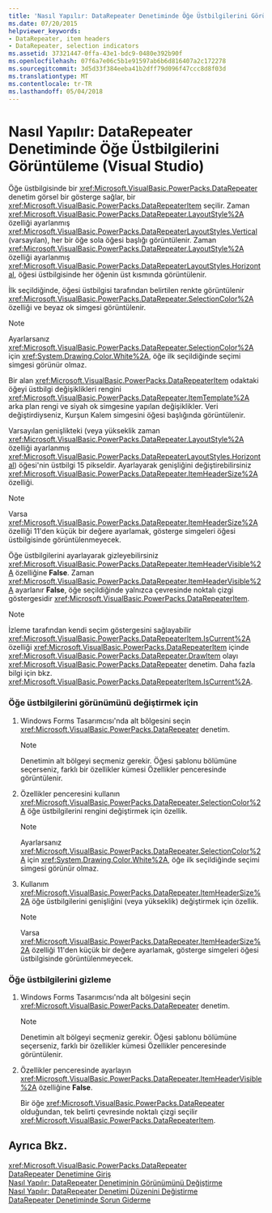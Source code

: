 ```yaml
---
title: 'Nasıl Yapılır: DataRepeater Denetiminde Öğe Üstbilgilerini Görüntüleme (Visual Studio)'
ms.date: 07/20/2015
helpviewer_keywords:
- DataRepeater, item headers
- DataRepeater, selection indicators
ms.assetid: 37321447-0ffa-43e1-bdc9-0480e392b90f
ms.openlocfilehash: 07f6a7e06c5b1e91597ab6b6d816407a2c172278
ms.sourcegitcommit: 3d5d33f384eeba41b2dff79d096f47ccc8d8f03d
ms.translationtype: MT
ms.contentlocale: tr-TR
ms.lasthandoff: 05/04/2018
---
```

# <a name="how-to-display-item-headers-in-a-datarepeater-control-visual-studio"></a>Nasıl Yapılır: DataRepeater Denetiminde Öğe Üstbilgilerini Görüntüleme (Visual Studio)
Öğe üstbilgisinde bir <xref:Microsoft.VisualBasic.PowerPacks.DataRepeater> denetim görsel bir gösterge sağlar, bir <xref:Microsoft.VisualBasic.PowerPacks.DataRepeaterItem> seçilir. Zaman <xref:Microsoft.VisualBasic.PowerPacks.DataRepeater.LayoutStyle%2A> özelliği ayarlanmış <xref:Microsoft.VisualBasic.PowerPacks.DataRepeaterLayoutStyles.Vertical> (varsayılan), her bir öğe sola öğesi başlığı görüntülenir. Zaman <xref:Microsoft.VisualBasic.PowerPacks.DataRepeater.LayoutStyle%2A> özelliği ayarlanmış <xref:Microsoft.VisualBasic.PowerPacks.DataRepeaterLayoutStyles.Horizontal>, öğesi üstbilgisinde her öğenin üst kısmında görüntülenir.  
  
 İlk seçildiğinde, öğesi üstbilgisi tarafından belirtilen renkte görüntülenir <xref:Microsoft.VisualBasic.PowerPacks.DataRepeater.SelectionColor%2A> özelliği ve beyaz ok simgesi görüntülenir.  
  
> [!NOTE]
>  Ayarlarsanız <xref:Microsoft.VisualBasic.PowerPacks.DataRepeater.SelectionColor%2A> için <xref:System.Drawing.Color.White%2A>, öğe ilk seçildiğinde seçimi simgesi görünür olmaz.  
  
 Bir alan <xref:Microsoft.VisualBasic.PowerPacks.DataRepeaterItem> odaktaki öğeyi üstbilgi değişiklikleri rengini <xref:Microsoft.VisualBasic.PowerPacks.DataRepeater.ItemTemplate%2A> arka plan rengi ve siyah ok simgesine yapılan değişiklikler. Veri değiştirdiyseniz, Kurşun Kalem simgesini öğesi başlığında görüntülenir.  
  
 Varsayılan genişlikteki (veya yükseklik zaman <xref:Microsoft.VisualBasic.PowerPacks.DataRepeater.LayoutStyle%2A> özelliği ayarlanmış <xref:Microsoft.VisualBasic.PowerPacks.DataRepeaterLayoutStyles.Horizontal>) öğesi'nin üstbilgi 15 pikseldir. Ayarlayarak genişliğini değiştirebilirsiniz <xref:Microsoft.VisualBasic.PowerPacks.DataRepeater.ItemHeaderSize%2A> özelliği.  
  
> [!NOTE]
>  Varsa <xref:Microsoft.VisualBasic.PowerPacks.DataRepeater.ItemHeaderSize%2A> özelliği 11'den küçük bir değere ayarlamak, gösterge simgeleri öğesi üstbilgisinde görüntülenmeyecek.  
  
 Öğe üstbilgilerini ayarlayarak gizleyebilirsiniz <xref:Microsoft.VisualBasic.PowerPacks.DataRepeater.ItemHeaderVisible%2A> özelliğine **False**. Zaman <xref:Microsoft.VisualBasic.PowerPacks.DataRepeater.ItemHeaderVisible%2A> ayarlanır **False**, öğe seçildiğinde yalnızca çevresinde noktalı çizgi göstergesidir <xref:Microsoft.VisualBasic.PowerPacks.DataRepeaterItem>.  
  
> [!NOTE]
>  İzleme tarafından kendi seçim göstergesini sağlayabilir <xref:Microsoft.VisualBasic.PowerPacks.DataRepeaterItem.IsCurrent%2A> özelliği <xref:Microsoft.VisualBasic.PowerPacks.DataRepeaterItem> içinde <xref:Microsoft.VisualBasic.PowerPacks.DataRepeater.DrawItem> olayı <xref:Microsoft.VisualBasic.PowerPacks.DataRepeater> denetim. Daha fazla bilgi için bkz. <xref:Microsoft.VisualBasic.PowerPacks.DataRepeaterItem.IsCurrent%2A>.  
  
### <a name="to-change-the-appearance-of-item-headers"></a>Öğe üstbilgilerini görünümünü değiştirmek için  
  
1.  Windows Forms Tasarımcısı'nda alt bölgesini seçin <xref:Microsoft.VisualBasic.PowerPacks.DataRepeater> denetim.  
  
    > [!NOTE]
    >  Denetimin alt bölgeyi seçmeniz gerekir. Öğesi şablonu bölümüne seçerseniz, farklı bir özellikler kümesi Özellikler penceresinde görüntülenir.  
  
2.  Özellikler penceresini kullanın <xref:Microsoft.VisualBasic.PowerPacks.DataRepeater.SelectionColor%2A> öğe üstbilgilerini rengini değiştirmek için özellik.  
  
    > [!NOTE]
    >  Ayarlarsanız <xref:Microsoft.VisualBasic.PowerPacks.DataRepeater.SelectionColor%2A> için <xref:System.Drawing.Color.White%2A>, öğe ilk seçildiğinde seçimi simgesi görünür olmaz.  
  
3.  Kullanım <xref:Microsoft.VisualBasic.PowerPacks.DataRepeater.ItemHeaderSize%2A> öğe üstbilgilerini genişliğini (veya yükseklik) değiştirmek için özellik.  
  
    > [!NOTE]
    >  Varsa <xref:Microsoft.VisualBasic.PowerPacks.DataRepeater.ItemHeaderSize%2A> özelliği 11'den küçük bir değere ayarlamak, gösterge simgeleri öğesi üstbilgisinde görüntülenmeyecek.  
  
### <a name="to-hide-item-headers"></a>Öğe üstbilgilerini gizleme  
  
1.  Windows Forms Tasarımcısı'nda alt bölgesini seçin <xref:Microsoft.VisualBasic.PowerPacks.DataRepeater> denetim.  
  
    > [!NOTE]
    >  Denetimin alt bölgeyi seçmeniz gerekir. Öğesi şablonu bölümüne seçerseniz, farklı bir özellikler kümesi Özellikler penceresinde görüntülenir.  
  
2.  Özellikler penceresinde ayarlayın <xref:Microsoft.VisualBasic.PowerPacks.DataRepeater.ItemHeaderVisible%2A> özelliğine **False**.  
  
     Bir öğe <xref:Microsoft.VisualBasic.PowerPacks.DataRepeater> olduğundan, tek belirti çevresinde noktalı çizgi seçilir <xref:Microsoft.VisualBasic.PowerPacks.DataRepeaterItem>.  
  
## <a name="see-also"></a>Ayrıca Bkz.  
 <xref:Microsoft.VisualBasic.PowerPacks.DataRepeater>  
 [DataRepeater Denetimine Giriş](../../../visual-basic/developing-apps/windows-forms/introduction-to-the-datarepeater-control-visual-studio.md)  
 [Nasıl Yapılır: DataRepeater Denetiminin Görünümünü Değiştirme](../../../visual-basic/developing-apps/windows-forms/how-to-change-the-appearance-of-a-datarepeater-control-visual-studio.md)  
 [Nasıl Yapılır: DataRepeater Denetimi Düzenini Değiştirme](../../../visual-basic/developing-apps/windows-forms/how-to-change-the-layout-of-a-datarepeater-control-visual-studio.md)  
 [DataRepeater Denetiminde Sorun Giderme](../../../visual-basic/developing-apps/windows-forms/troubleshooting-the-datarepeater-control-visual-studio.md)
